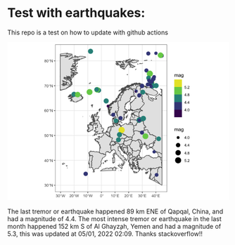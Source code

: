 <!-- README.md is generated from README.Rmd. Please edit that file -->

Test with earthquakes:
======================

This repo is a test on how to update with github actions

![](man/figures/README-unnamed-chunk-2-1.png)

The last tremor or earthquake happened 89 km ENE of Qapqal, China, and
had a magnitude of 4.4. The most intense tremor or earthquake in the
last month happened 152 km S of Al Ghayz̧ah, Yemen and had a magnitude of
5.3, this was updated at 05/01, 2022 02:09. Thanks stackoverflow!!
